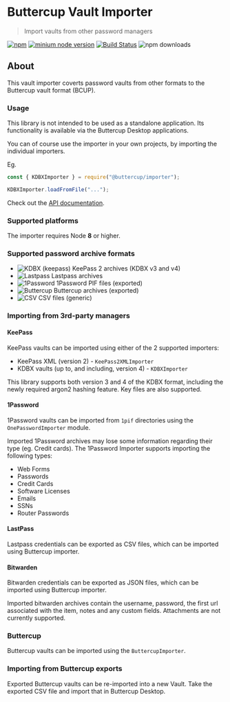 # Buttercup Vault Importer
> Import vaults from other password managers

[![npm](https://img.shields.io/npm/v/@buttercup/importer?color=green&label=%40buttercup%2Fimporter)](https://www.npmjs.com/package/@buttercup/importer) [![minium node version](https://img.shields.io/badge/node%20version-%3E%3D%208.x-blue.svg)](https://github.com/buttercup/buttercup-importer) [![Build Status](https://travis-ci.org/buttercup/buttercup-importer.svg?branch=master)](https://travis-ci.org/buttercup/buttercup-importer) ![npm downloads](https://img.shields.io/npm/dm/buttercup-importer.svg?maxAge=2592000)

## About

This vault importer coverts password vaults from other formats to the Buttercup vault format (BCUP).

### Usage

This library is not intended to be used as a standalone application. Its functionality is available via the Buttercup Desktop applications.

You can of course use the importer in your own projects, by importing the individual importers.

Eg.

```javascript
const { KDBXImporter } = require("@buttercup/importer");

KDBXImporter.loadFromFile("...");
```

Check out the [API documentation](API.md).

### Supported platforms
The importer requires Node **8** or higher.

### Supported password archive formats

* ![KDBX (keepass)](https://img.shields.io/badge/KDBX-Full-brightgreen.svg) KeePass 2 archives (KDBX v3 and v4)
* ![Lastpass](https://img.shields.io/badge/CSV-Full-brightgreen.svg) Lastpass archives
* ![1Password](https://img.shields.io/badge/1PIF-Most-brightgreen.svg) 1Password PIF files (exported)
* ![Buttercup](https://img.shields.io/badge/CSV-Most-brightgreen.svg) Buttercup archives (exported)
* ![CSV](https://img.shields.io/badge/CSV-Basic-brightgreen.svg) CSV files (generic)

### Importing from 3rd-party managers

#### KeePass

KeePass vaults can be imported using either of the 2 supported importers:

 * KeePass XML (version 2) - `KeePass2XMLImporter`
 * KDBX vaults (up to, and including, version 4) - `KDBXImporter`

This library supports both version 3 and 4 of the KDBX format, including the newly required argon2 hashing feature. Key files are also supported.

#### 1Password

1Password vaults can be imported from `1pif` directories using the `OnePasswordImporter` module.

Imported 1Password archives may lose some information regarding their type (eg. Credit cards). The 1Password Importer supports importing the following types:

* Web Forms
* Passwords
* Credit Cards
* Software Licenses
* Emails
* SSNs
* Router Passwords

#### LastPass

Lastpass credentials can be exported as CSV files, which can be imported using Buttercup importer.

#### Bitwarden

Bitwarden credentials can be exported as JSON files, which can be imported using Buttercup importer.

Imported bitwarden archives contain the username, password, the first url associated with the item, notes and any custom fields. Attachments are not currently supported.

### Buttercup

Buttercup vaults can be imported using the `ButtercupImporter`.

### Importing from Buttercup exports

Exported Buttercup vaults can be re-imported into a new Vault. Take the exported CSV file and import that in Buttercup Desktop.
